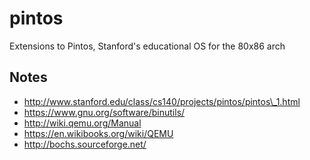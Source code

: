 pintos
======

Extensions to Pintos, Stanford's educational OS for the 80x86 arch

Notes
-----

* http://www.stanford.edu/class/cs140/projects/pintos/pintos\_1.html
* https://www.gnu.org/software/binutils/
* http://wiki.qemu.org/Manual
* https://en.wikibooks.org/wiki/QEMU
* http://bochs.sourceforge.net/
